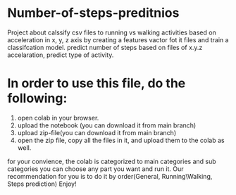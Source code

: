 # Number-of-steps-preditnios
Project about calssify csv files to running vs walking activities based on acceleration in x, y, z axis by creating a features vactor fot it files and train a classifcation model.
predict number of steps based on files of x.y.z accelaration, predict type of activity.

#  In order to use this file, do the following:
1. open colab in your browser.
2. upload the notebook (you can download it from main branch)
3. upload zip-file(you can download it from main branch)
4. open the zip file, copy all the files in it, and upload them to the colab as well.
   
for your convience, the colab is categorized to main categories and sub categories
you can choose any part you want and run it.
Our recommendation for you is to do it by order(General, Running\Walking, Steps prediction)
Enjoy!
